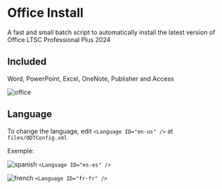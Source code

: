 # Office Install
A fast and small batch script to automatically install the latest version of Office LTSC Professional Plus 2024

## Included
Word, PowerPoint, Excel, OneNote, Publisher and Access

![office](https://github.com/user-attachments/assets/b71ab52d-f92f-4787-b46b-020a7f602f14)

## Language
To change the language, edit `<Language ID="en-us" />` at `files/ODTConfig.xml `

Exemple:

![spanish](https://raw.githubusercontent.com/stevenrskelton/flag-icon/master/png/16/country-4x3/es.png) `<Language ID="es-es" />`

![french](https://raw.githubusercontent.com/stevenrskelton/flag-icon/master/png/16/country-4x3/fr.png) `<Language ID="fr-fr" />`
